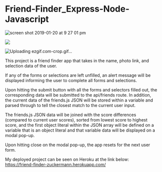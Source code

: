 # Friend-Finder_Express-Node-Javascript


![screen shot 2019-01-20 at 9 27 01 pm](https://user-images.githubusercontent.com/41619692/51454574-3f3ee900-1cfa-11e9-984f-a3fa993fe36e.png)

![](https://media.giphy.com/media/9sQxJzbdxKPzw7J3Bt/giphy.gif)

![Uploading ezgif.com-crop.gif…]()


This project is a friend finder app that takes in the name, photo link,
and selection data of the user.

If any of the forms or selections are left unfilled, an alert message will be displayed
informing the user to complete all forms and selections.

Upon hitting the submit button with all the forms and selectors filled out,
the corresponding data will be submitted to the api/friends route. In addition,
the current data of the friends.js JSON will be stored within a variable and parsed through
to tell the closest match to the current user input.

The friends.js JSON data will be joined with the score differences (compared to current user scores),
sorted from lowest score to highest score, and the first object literal within the JSON array will be
defined on a variable that is an object literal and that variable data will be displayed on a modal pop-up.

Upon hitting close on the modal pop-up, the app resets for the next user form.



My deployed project can be seen on Heroku at the link below:
https://friend-finder-zuckermann.herokuapp.com/
